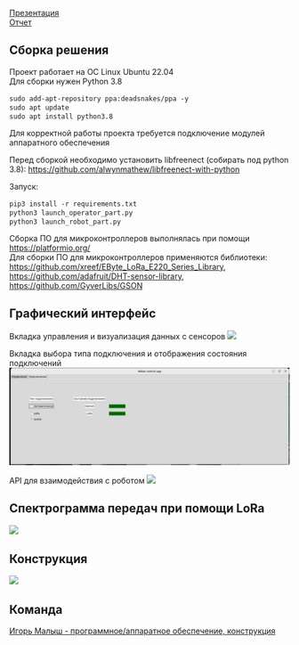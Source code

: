 [Презентация](https://drive.google.com/file/d/1JERFSXeAEsDtELn5uCYsfifsmstXoqhV/view?usp=sharing) </br>
[Отчет](https://drive.google.com/file/d/10wPHXu9SVHKw2DTHqq66AvC2ev5tR8jF/view?usp=sharing) </br>


## Сборка решения
Проект работает на ОС Linux Ubuntu 22.04 </br>
Для сборки нужен Python 3.8 </br>

```
sudo add-apt-repository ppa:deadsnakes/ppa -y
sudo apt update
sudo apt install python3.8
```

Для корректной работы проекта требуется подключение модулей аппаратного обеспечения</br>

Перед сборкой необходимо установить libfreenect (собирать под python 3.8): https://github.com/alwynmathew/libfreenect-with-python </br>

Запуск:
```
pip3 install -r requirements.txt
python3 launch_operator_part.py
python3 launch_robot_part.py
```

Сборка ПО для микроконтроллеров выполнялась при помощи https://platformio.org/ </br>
Для сборки ПО для микроконтроллеров применяются библиотеки: https://github.com/xreef/EByte_LoRa_E220_Series_Library, https://github.com/adafruit/DHT-sensor-library, https://github.com/GyverLibs/GSON </br>

## Графический интерфейс
Вкладка управления и визуализация данных с сенсоров
![](https://github.com/CepbluKot/diploma_gui_ok/blob/master/interface.jpeg) </br>

Вкладка выбора типа подключения и отображения состояния подключений
![](https://github.com/CepbluKot/diploma/blob/master/conn_interface.jpeg) </br>


API для взаимодействия с роботом
![](https://github.com/CepbluKot/diploma_gui_ok/blob/master/api.jpeg) </br>

## Спектрограмма передач при помощи LoRa
![](https://github.com/CepbluKot/diploma_gui_ok/blob/master/spectrogram.jpeg) </br>

## Конструкция
![](https://github.com/CepbluKot/diploma_gui_ok/blob/master/body.jpg) </br>

## Команда
[Игорь Малыш - программное/аппаратное обеспечение, конструкция](http://t.me/igmalysh) </br>
